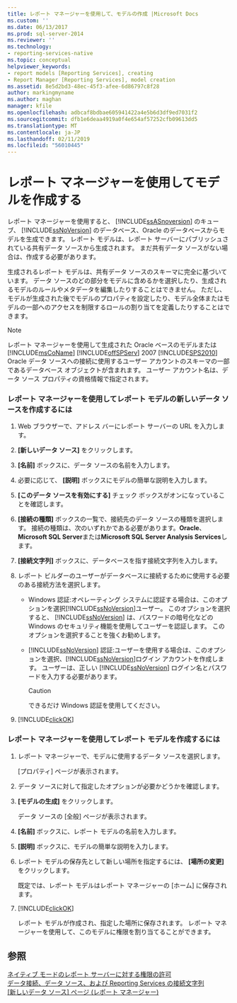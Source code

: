 ```yaml
---
title: レポート マネージャーを使用して、モデルの作成 |Microsoft Docs
ms.custom: ''
ms.date: 06/13/2017
ms.prod: sql-server-2014
ms.reviewer: ''
ms.technology:
- reporting-services-native
ms.topic: conceptual
helpviewer_keywords:
- report models [Reporting Services], creating
- Report Manager [Reporting Services], model creation
ms.assetid: 8e5d2bd3-48ec-45f3-afee-6d86797c8f28
author: markingmyname
ms.author: maghan
manager: kfile
ms.openlocfilehash: adbcaf8bdbae605941422a4e5b6d3df9ed7031f2
ms.sourcegitcommit: dfb1e6deaa4919a0f4e654af57252cfb09613dd5
ms.translationtype: MT
ms.contentlocale: ja-JP
ms.lasthandoff: 02/11/2019
ms.locfileid: "56010445"
---
```

# <a name="create-a-model-using-report-manager"></a>レポート マネージャーを使用してモデルを作成する
  レポート マネージャーを使用すると、 [!INCLUDE[ssASnoversion](../includes/ssasnoversion-md.md)] のキューブ、 [!INCLUDE[ssNoVersion](../includes/ssnoversion-md.md)] のデータベース、Oracle のデータベースからモデルを生成できます。 レポート モデルは、レポート サーバーにパブリッシュされている共有データ ソースから生成されます。 まだ共有データ ソースがない場合は、作成する必要があります。  
  
 生成されるレポート モデルは、共有データ ソースのスキーマに完全に基づいています。 データ ソースのどの部分をモデルに含めるかを選択したり、生成されるモデルのルールやメタデータを編集したりすることはできません。 ただし、モデルが生成された後でモデルのプロパティを設定したり、モデル全体またはモデルの一部へのアクセスを制限するロールの割り当てを定義したりすることはできます。  
  
> [!NOTE]  
>  レポート マネージャーを使用して生成された Oracle ベースのモデルまたは[!INCLUDE[msCoName](../includes/msconame-md.md)] [!INCLUDE[offSPServ](../includes/offspserv-md.md)] 2007 [!INCLUDE[SPS2010](../includes/sps2010-md.md)] Oracle データ ソースへの接続に使用するユーザー アカウントのスキーマの一部であるデータベース オブジェクトが含まれます。 ユーザー アカウント名は、データ ソース プロパティの資格情報で指定されます。  
  
### <a name="to-create-a-new-data-source-for-a-report-model-using-report-manager"></a>レポート マネージャーを使用してレポート モデルの新しいデータ ソースを作成するには  
  
1.  Web ブラウザーで、アドレス バーにレポート サーバーの URL を入力します。  
  
2.  **[新しいデータ ソース]** をクリックします。  
  
3.  **[名前]** ボックスに、データ ソースの名前を入力します。  
  
4.  必要に応じて、 **[説明]** ボックスにモデルの簡単な説明を入力します。  
  
5.  **[このデータ ソースを有効にする]** チェック ボックスがオンになっていることを確認します。  
  
6.  **[接続の種類]** ボックスの一覧で、接続先のデータ ソースの種類を選択します。 接続の種類は、次のいずれかである必要があります。**Oracle**、 **Microsoft SQL Server**または**Microsoft SQL Server Analysis Services**します。  
  
7.  **[接続文字列]** ボックスに、データベースを指す接続文字列を入力します。  
  
8.  レポート ビルダーのユーザーがデータベースに接続するために使用する必要のある接続方法を選択します。  
  
    -   Windows 認証:オペレーティング システムに認証する場合は、このオプションを選択[!INCLUDE[ssNoVersion](../includes/ssnoversion-md.md)]ユーザー。 このオプションを選択すると、 [!INCLUDE[ssNoVersion](../includes/ssnoversion-md.md)] は、パスワードの暗号化などの Windows のセキュリティ機能を使用してユーザーを認証します。 このオプションを選択することを強くお勧めします。  
  
    -   [!INCLUDE[ssNoVersion](../includes/ssnoversion-md.md)] 認証:ユーザーを使用する場合は、このオプションを選択、[!INCLUDE[ssNoVersion](../includes/ssnoversion-md.md)]ログイン アカウントを作成します。 ユーザーは、正しい [!INCLUDE[ssNoVersion](../includes/ssnoversion-md.md)] ログイン名とパスワードを入力する必要があります。  
  
        > [!CAUTION]  
        >  できるだけ Windows 認証を使用してください。  
  
9. [!INCLUDE[clickOK](../includes/clickok-md.md)]  
  
### <a name="to-create-a-report-model-using-report-manager"></a>レポート マネージャーを使用してレポート モデルを作成するには  
  
1.  レポート マネージャーで、モデルに使用するデータ ソースを選択します。  
  
     [プロパティ] ページが表示されます。  
  
2.  データ ソースに対して指定したオプションが必要かどうかを確認します。  
  
3.  **[モデルの生成]** をクリックします。  
  
     データ ソースの [全般] ページが表示されます。  
  
4.  **[名前]** ボックスに、レポート モデルの名前を入力します。  
  
5.  **[説明]** ボックスに、モデルの簡単な説明を入力します。  
  
6.  レポート モデルの保存先として新しい場所を指定するには、 **[場所の変更]** をクリックします。  
  
     既定では、レポート モデルはレポート マネージャーの [ホーム] に保存されます。  
  
7.  [!INCLUDE[clickOK](../includes/clickok-md.md)]  
  
     レポート モデルが作成され、指定した場所に保存されます。 レポート マネージャーを使用して、このモデルに権限を割り当てることができます。  
  
## <a name="see-also"></a>参照  
 [ネイティブ モードのレポート サーバーに対する権限の許可](security/granting-permissions-on-a-native-mode-report-server.md)   
 [データ接続、データ ソース、および Reporting Services の接続文字列](../../2014/reporting-services/data-connections-data-sources-and-connection-strings-in-reporting-services.md)   
 [[新しいデータ ソース] ページ (レポート マネージャー)](../../2014/reporting-services/new-data-source-page-report-manager.md)  
  
  
